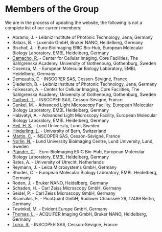 # Members of the Group

We are in the process of updating the website, the following is not a complete list of our current members:

* Abramo, J. - Leibniz Institute of Photonic Technology, Jena, Germany
* Balazs, B. - Luxendo GmbH, Bruker NANO, Heidelberg, Germany
* Bischof, J. - Euro-BioImaging ERIC Bio-Hub, European Molecular Biology Laboratory, EMBL Heidelberg, Germany
* [Camacho, R.](./members/profiles/CamachoR.md) - Center for Cellular Imaging, Core Facilities, The Sahlgrenska Academy, University of Gothenburg, Gothenburg, Sweden
* Cosenza, M. - European Molecular Biology Laboratory, EMBL Heidelberg, Germany
* [Demeautis, C](./members/profiles/DemeautisC.md) - INSCOPER SAS, Cesson-Sévigné, France
* Diederich, B. - Leibniz Institute of Photonic Technology, Jena, Germany
* Folkesson, A. - Center for Cellular Imaging, Core Facilities, The Sahlgrenska Academy, University of Gothenburg, Gothenburg, Sweden
* [Guilbert, T.](./members/profiles/GuilbertT.md) - INSCOPER SAS, Cesson-Sévigné, France
* Gunkel, M. - Advanced Light Microscopy Facility, European Molecular Biology Laboratory, EMBL Heidelberg, Germany
* Halavatyi, A. - Advanced Light Microscopy Facility, European Molecular Biology Laboratory, EMBL Heidelberg, Germany
* [Heil, H. S.](./members/profiles/HeilH.md) - Lund University, Lund, Sweden
* [Hinderling, L.](./members/profiles/HinderlingL.md) - University of Bern, Switzerland
* [Martin, C.](./members/profiles/MartinC.md) - INSCOPER SAS, Cesson-Sévigné, France
* [Norlin, N.](./members/profiles/NorlinN.md) - Lund University Bioimaging Centre, Lund University, Lund, Sweden
* [Pfander, C.](./members/profiles/PfanderC.md) - Euro-BioImaging ERIC Bio-Hub, European Molecular Biology Laboratory, EMBL Heidelberg, Germany
* Rates, A. - University of Utrecht, Netherlands
* Reymann, J. - Leica Microsystems GmbH, Germany
* Rhodes, C. - European Molecular Biology Laboratory, EMBL Heidelberg, Germany
* Roden, J. - Bruker NANO, Heidelberg, Germany
* Schaden, H. - Carl Zeiss Microscopy GmbH, Germany
* Seidel, P. - Carl Zeiss Microscopy GmbH, Germany
* Sisamakis, E. - PicoQuant GmbH, Rudower Chaussee 29, 12489 Berlin, Germany
* Tewinkel, M. - Evident Europe GmbH, Germany
* [Thomas, L.](./members/profiles/ThomasL.md) - ACQUIFER Imaging GmbH, Bruker NANO, Heidelberg, Germany
* [Torro, R.](./members/profiles/TorroR.md) - INSCOPER SAS, Cesson-Sévigné, France


